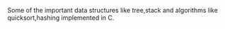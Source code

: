 Some of the important data structures like tree,stack and algorithms like quicksort,hashing implemented in C.
